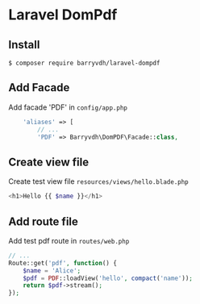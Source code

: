 # Laravel DomPdf

## Install

```
$ composer require barryvdh/laravel-dompdf
```

## Add Facade

Add facade 'PDF' in `config/app.php`

```php
    'aliases' => [
        // ...
        'PDF' => Barryvdh\DomPDF\Facade::class,
```

## Create view file

Create test view file `resources/views/hello.blade.php`

```php
<h1>Hello {{ $name }}</h1>
```

## Add route file

Add test pdf route in `routes/web.php`

```php
// ...
Route::get('pdf', function() {
    $name = 'Alice';
    $pdf = PDF::loadView('hello', compact('name'));
    return $pdf->stream();
});
```
